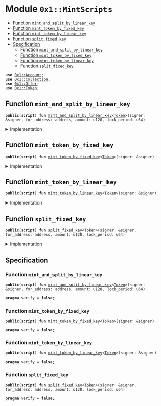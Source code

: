
<a name="0x1_MintScripts"></a>

# Module `0x1::MintScripts`



-  [Function `mint_and_split_by_linear_key`](#0x1_MintScripts_mint_and_split_by_linear_key)
-  [Function `mint_token_by_fixed_key`](#0x1_MintScripts_mint_token_by_fixed_key)
-  [Function `mint_token_by_linear_key`](#0x1_MintScripts_mint_token_by_linear_key)
-  [Function `split_fixed_key`](#0x1_MintScripts_split_fixed_key)
-  [Specification](#@Specification_0)
    -  [Function `mint_and_split_by_linear_key`](#@Specification_0_mint_and_split_by_linear_key)
    -  [Function `mint_token_by_fixed_key`](#@Specification_0_mint_token_by_fixed_key)
    -  [Function `mint_token_by_linear_key`](#@Specification_0_mint_token_by_linear_key)
    -  [Function `split_fixed_key`](#@Specification_0_split_fixed_key)


<pre><code><b>use</b> <a href="Account.md#0x1_Account">0x1::Account</a>;
<b>use</b> <a href="Collection.md#0x1_Collection">0x1::Collection</a>;
<b>use</b> <a href="Offer.md#0x1_Offer">0x1::Offer</a>;
<b>use</b> <a href="Token.md#0x1_Token">0x1::Token</a>;
</code></pre>



<a name="0x1_MintScripts_mint_and_split_by_linear_key"></a>

## Function `mint_and_split_by_linear_key`



<pre><code><b>public</b>(<b>script</b>) <b>fun</b> <a href="MintScripts.md#0x1_MintScripts_mint_and_split_by_linear_key">mint_and_split_by_linear_key</a>&lt;<a href="Token.md#0x1_Token">Token</a>&gt;(signer: &signer, for_address: address, amount: u128, lock_period: u64)
</code></pre>



<details>
<summary>Implementation</summary>


<pre><code><b>public</b>(<b>script</b>) <b>fun</b> <a href="MintScripts.md#0x1_MintScripts_mint_and_split_by_linear_key">mint_and_split_by_linear_key</a>&lt;<a href="Token.md#0x1_Token">Token</a>: store&gt;(
    signer: &signer,
    for_address: address,
    amount: u128,
    lock_period: u64,
) {
    // 1. take key: LinearTimeMintKey&lt;<a href="Token.md#0x1_Token">Token</a>&gt;
    <b>let</b> mint_key = <a href="Collection.md#0x1_Collection_take">Collection::take</a>&lt;<a href="Token.md#0x1_Token_LinearTimeMintKey">Token::LinearTimeMintKey</a>&lt;<a href="Token.md#0x1_Token">Token</a>&gt;&gt;(signer);

    // 2. mint token
    <b>let</b> (tokens, new_mint_key) = <a href="Token.md#0x1_Token_split_linear_key">Token::split_linear_key</a>&lt;<a href="Token.md#0x1_Token">Token</a>&gt;(&<b>mut</b> mint_key, amount);

    // 3. deposit
    <a href="Account.md#0x1_Account_deposit_to_self">Account::deposit_to_self</a>(signer, tokens);

    // 4. put or destroy key
    <b>if</b> (<a href="Token.md#0x1_Token_is_empty_key">Token::is_empty_key</a>(&mint_key)) {
        <a href="Token.md#0x1_Token_destroy_empty_key">Token::destroy_empty_key</a>(mint_key);
    } <b>else</b> {
        <a href="Collection.md#0x1_Collection_put">Collection::put</a>(signer, mint_key);
    };

    // 5. offer
    <a href="Offer.md#0x1_Offer_create">Offer::create</a>&lt;<a href="Token.md#0x1_Token_LinearTimeMintKey">Token::LinearTimeMintKey</a>&lt;<a href="Token.md#0x1_Token">Token</a>&gt;&gt;(signer, new_mint_key, for_address, lock_period);
}
</code></pre>



</details>

<a name="0x1_MintScripts_mint_token_by_fixed_key"></a>

## Function `mint_token_by_fixed_key`



<pre><code><b>public</b>(<b>script</b>) <b>fun</b> <a href="MintScripts.md#0x1_MintScripts_mint_token_by_fixed_key">mint_token_by_fixed_key</a>&lt;<a href="Token.md#0x1_Token">Token</a>&gt;(signer: &signer)
</code></pre>



<details>
<summary>Implementation</summary>


<pre><code><b>public</b>(<b>script</b>) <b>fun</b> <a href="MintScripts.md#0x1_MintScripts_mint_token_by_fixed_key">mint_token_by_fixed_key</a>&lt;<a href="Token.md#0x1_Token">Token</a>: store&gt;(
    signer: &signer,
) {
    // 1. take key: FixedTimeMintKey&lt;<a href="Token.md#0x1_Token">Token</a>&gt;
    <b>let</b> mint_key = <a href="Collection.md#0x1_Collection_take">Collection::take</a>&lt;<a href="Token.md#0x1_Token_FixedTimeMintKey">Token::FixedTimeMintKey</a>&lt;<a href="Token.md#0x1_Token">Token</a>&gt;&gt;(signer);

    // 2. mint token
    <b>let</b> tokens = <a href="Token.md#0x1_Token_mint_with_fixed_key">Token::mint_with_fixed_key</a>&lt;<a href="Token.md#0x1_Token">Token</a>&gt;(mint_key);

    // 3. deposit
    <a href="Account.md#0x1_Account_deposit_to_self">Account::deposit_to_self</a>(signer, tokens);
}
</code></pre>



</details>

<a name="0x1_MintScripts_mint_token_by_linear_key"></a>

## Function `mint_token_by_linear_key`



<pre><code><b>public</b>(<b>script</b>) <b>fun</b> <a href="MintScripts.md#0x1_MintScripts_mint_token_by_linear_key">mint_token_by_linear_key</a>&lt;<a href="Token.md#0x1_Token">Token</a>&gt;(signer: &signer)
</code></pre>



<details>
<summary>Implementation</summary>


<pre><code><b>public</b>(<b>script</b>) <b>fun</b> <a href="MintScripts.md#0x1_MintScripts_mint_token_by_linear_key">mint_token_by_linear_key</a>&lt;<a href="Token.md#0x1_Token">Token</a>: store&gt;(
    signer: &signer,
) {
    // 1. take key: LinearTimeMintKey&lt;<a href="Token.md#0x1_Token">Token</a>&gt;
    <b>let</b> mint_key = <a href="Collection.md#0x1_Collection_take">Collection::take</a>&lt;<a href="Token.md#0x1_Token_LinearTimeMintKey">Token::LinearTimeMintKey</a>&lt;<a href="Token.md#0x1_Token">Token</a>&gt;&gt;(signer);

    // 2. mint token
    <b>let</b> tokens = <a href="Token.md#0x1_Token_mint_with_linear_key">Token::mint_with_linear_key</a>&lt;<a href="Token.md#0x1_Token">Token</a>&gt;(&<b>mut</b> mint_key);

    // 3. deposit
    <a href="Account.md#0x1_Account_deposit_to_self">Account::deposit_to_self</a>(signer, tokens);

    // 4. put or destroy key
    <b>if</b> (<a href="Token.md#0x1_Token_is_empty_key">Token::is_empty_key</a>(&mint_key)) {
        <a href="Token.md#0x1_Token_destroy_empty_key">Token::destroy_empty_key</a>(mint_key);
    } <b>else</b> {
        <a href="Collection.md#0x1_Collection_put">Collection::put</a>(signer, mint_key);
    }
}
</code></pre>



</details>

<a name="0x1_MintScripts_split_fixed_key"></a>

## Function `split_fixed_key`



<pre><code><b>public</b>(<b>script</b>) <b>fun</b> <a href="MintScripts.md#0x1_MintScripts_split_fixed_key">split_fixed_key</a>&lt;<a href="Token.md#0x1_Token">Token</a>&gt;(signer: &signer, for_address: address, amount: u128, lock_period: u64)
</code></pre>



<details>
<summary>Implementation</summary>


<pre><code><b>public</b>(<b>script</b>) <b>fun</b> <a href="MintScripts.md#0x1_MintScripts_split_fixed_key">split_fixed_key</a>&lt;<a href="Token.md#0x1_Token">Token</a>: store&gt;(
    signer: &signer,
    for_address: address,
    amount: u128,
    lock_period: u64,
) {
    // 1. take key: FixedTimeMintKey&lt;<a href="Token.md#0x1_Token">Token</a>&gt;
    <b>let</b> mint_key = <a href="Collection.md#0x1_Collection_take">Collection::take</a>&lt;<a href="Token.md#0x1_Token_FixedTimeMintKey">Token::FixedTimeMintKey</a>&lt;<a href="Token.md#0x1_Token">Token</a>&gt;&gt;(signer);

    // 2.
    <b>let</b> new_mint_key = <a href="Token.md#0x1_Token_split_fixed_key">Token::split_fixed_key</a>&lt;<a href="Token.md#0x1_Token">Token</a>&gt;(&<b>mut</b> mint_key, amount);

    // 3. put key
    <a href="Collection.md#0x1_Collection_put">Collection::put</a>(signer, mint_key);

    // 4. offer
    <a href="Offer.md#0x1_Offer_create">Offer::create</a>&lt;<a href="Token.md#0x1_Token_FixedTimeMintKey">Token::FixedTimeMintKey</a>&lt;<a href="Token.md#0x1_Token">Token</a>&gt;&gt;(signer, new_mint_key, for_address, lock_period);
}
</code></pre>



</details>

<a name="@Specification_0"></a>

## Specification


<a name="@Specification_0_mint_and_split_by_linear_key"></a>

### Function `mint_and_split_by_linear_key`


<pre><code><b>public</b>(<b>script</b>) <b>fun</b> <a href="MintScripts.md#0x1_MintScripts_mint_and_split_by_linear_key">mint_and_split_by_linear_key</a>&lt;<a href="Token.md#0x1_Token">Token</a>&gt;(signer: &signer, for_address: address, amount: u128, lock_period: u64)
</code></pre>




<pre><code><b>pragma</b> verify = <b>false</b>;
</code></pre>



<a name="@Specification_0_mint_token_by_fixed_key"></a>

### Function `mint_token_by_fixed_key`


<pre><code><b>public</b>(<b>script</b>) <b>fun</b> <a href="MintScripts.md#0x1_MintScripts_mint_token_by_fixed_key">mint_token_by_fixed_key</a>&lt;<a href="Token.md#0x1_Token">Token</a>&gt;(signer: &signer)
</code></pre>




<pre><code><b>pragma</b> verify = <b>false</b>;
</code></pre>



<a name="@Specification_0_mint_token_by_linear_key"></a>

### Function `mint_token_by_linear_key`


<pre><code><b>public</b>(<b>script</b>) <b>fun</b> <a href="MintScripts.md#0x1_MintScripts_mint_token_by_linear_key">mint_token_by_linear_key</a>&lt;<a href="Token.md#0x1_Token">Token</a>&gt;(signer: &signer)
</code></pre>




<pre><code><b>pragma</b> verify = <b>false</b>;
</code></pre>



<a name="@Specification_0_split_fixed_key"></a>

### Function `split_fixed_key`


<pre><code><b>public</b>(<b>script</b>) <b>fun</b> <a href="MintScripts.md#0x1_MintScripts_split_fixed_key">split_fixed_key</a>&lt;<a href="Token.md#0x1_Token">Token</a>&gt;(signer: &signer, for_address: address, amount: u128, lock_period: u64)
</code></pre>




<pre><code><b>pragma</b> verify = <b>false</b>;
</code></pre>
